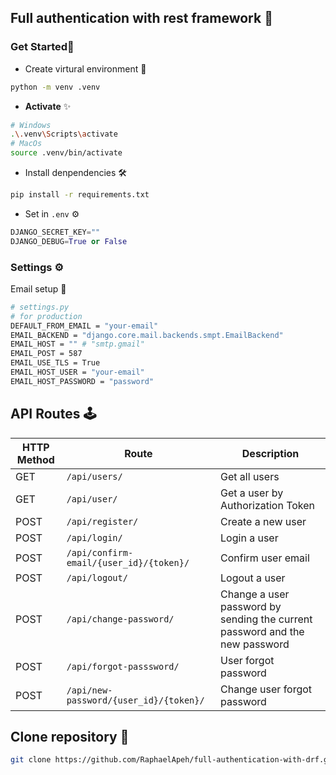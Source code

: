 ## Full authentication with rest framework 🎯

### Get Started🚀
- Create virtural environment 👾
```bash
python -m venv .venv
```
- <b>Activate</b> ✨
```bash
# Windows
.\.venv\Scripts\activate
# MacOs
source .venv/bin/activate
```
- Install denpendencies 🛠<br>
```sh
pip install -r requirements.txt
```
- Set in  `.env` ⚙
```python
DJANGO_SECRET_KEY=""
DJANGO_DEBUG=True or False
```
### Settings ⚙
Email setup 🚀
```bash
# settings.py
# for production
DEFAULT_FROM_EMAIL = "your-email"
EMAIL_BACKEND = "django.core.mail.backends.smpt.EmailBackend"
EMAIL_HOST = "" # "smtp.gmail"
EMAIL_POST = 587
EMAIL_USE_TLS = True
EMAIL_HOST_USER = "your-email"
EMAIL_HOST_PASSWORD = "password"
```
## API Routes 🕹

| HTTP Method | Route               | Description                       |
|-------------|---------------------|-----------------------------------|
| GET         | `/api/users/`         | Get all users                     |
| GET         | `/api/user/`    | Get a user by Authorization Token                  |
| POST        | `/api/register/`         | Create a new user                 |
| POST         | `/api/login/`    | Login a user           |
| POST     | `/api/confirm-email/{user_id}/{token}/`    | Confirm user email               |
| POST         | `/api/logout/`      | Logout a user                  |
| POST         | `/api/change-password/` | Change a user password by sending the current password and the new password               |
| POST        | `/api/forgot-passsword/`      | User forgot password               |
| POST     | `/api/new-password/{user_id}/{token}/`    | Change user forgot password               |


## Clone repository 📌
```bash
git clone https://github.com/RaphaelApeh/full-authentication-with-drf.git 
```
